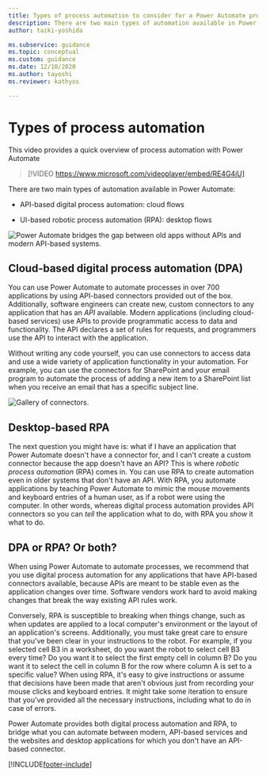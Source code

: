 ```yaml
---
title: Types of process automation to consider for a Power Automate project (contains video) | Microsoft Docs
description: There are two main types of automation available in Power Automate, API-based digital process automation (DPA) and UI-based robotic process automation (RPA).
author: taiki-yoshida

ms.subservice: guidance
ms.topic: conceptual
ms.custom: guidance
ms.date: 12/10/2020
ms.author: tayoshi
ms.reviewer: kathyos

---
```


# Types of process automation

This video provides a quick overview of process automation with Power Automate
> [!VIDEO https://www.microsoft.com/videoplayer/embed/RE4G4jU]

There are two main types of automation available in Power Automate:

- API-based digital process automation: cloud flows

- UI-based robotic process automation (RPA): desktop flows

![Power Automate bridges the gap between old apps without APIs and modern API-based systems.](media/bridge-the-gap.png "Power Automate bridges the gap between old apps without APIs and modern API-based systems")

## Cloud-based digital process automation (DPA)

You can use Power Automate to automate processes in over 700 applications by using API-based
connectors provided out of the box. Additionally,
software engineers can create new, custom connectors to any application that has
an *API* available. Modern applications (including cloud-based services) use APIs
to provide programmatic access to data and functionality. The API declares a set
of rules for requests, and programmers use the API to interact with the
application.

Without writing any code yourself, you can use connectors to access data and use
a wide variety of application functionality in your automation. For example, you
can use the connectors for SharePoint and your email program to automate the process of adding a new item to a SharePoint list when you receive an email
that has a specific subject line.

![Gallery of connectors.](media/connector-list.png "Gallery of connectors")

## Desktop-based RPA

The next question you might have is: what if I have an application that Power Automate
doesn't have a connector for, and I can't create a custom connector
because the app doesn't have an API? This is where *robotic process automation*
(RPA) comes in. You can use RPA to create automation
even in older systems that don't have an API. With RPA, you
automate applications by teaching Power Automate to mimic the mouse movements
and keyboard entries of a human user, as if a robot were using the computer. In
other words, whereas digital process automation provides API connectors so you can *tell* the application
what to do, with RPA you *show* it what to do.

## DPA or RPA? Or both?

When using Power Automate to automate processes, we recommend that you use digital process automation for any applications that have API-based connectors available, because APIs are meant to be
stable even as the application changes over time. Software vendors work hard
to avoid making changes that break the way existing API rules work.

Conversely, RPA is susceptible to breaking when things change, such as when updates are applied to
a local computer's environment or the layout of an application's screens. Additionally, you must take great care to ensure that you've been
clear in your instructions to the robot. For example, if you selected cell B3 in a
worksheet, do you want the robot to select cell B3 every time? Do you want
it to select the first empty cell in column B? Do you want it to select the cell
in column B for the row where column A is set to a specific value? When using RPA,
it's easy to give instructions or assume that decisions have been made that aren't obvious just
from recording your mouse clicks and keyboard entries. It might take some iteration
to ensure that you've provided all the necessary instructions, including what to do
in case of errors.

Power Automate provides both digital process automation and RPA, to bridge what you can
automate between modern, API-based services and the websites and desktop
applications for which you don't have an API-based connector.


[!INCLUDE[footer-include](../../includes/footer-banner.md)]
